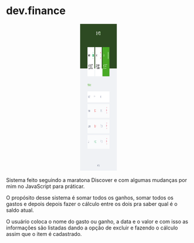 # dev.finance

<div style="margin: 0 auto; text-align: center">
  <img style="width: 100px; height: 400px" src="Screenshot_1.png" alt="dev.finance">
</div>

Sistema feito seguindo a maratona Discover e com algumas mudanças por mim no JavaScript para práticar.

O propósito desse sistema é somar todos os ganhos, somar todos os gastos e depois depois fazer o cálculo entre os dois pra saber qual é o saldo atual.

O usuário coloca o nome do gasto ou ganho, a data e o valor e com isso as informações são listadas dando a opção de excluir e fazendo o cálculo assim que o item é cadastrado.
